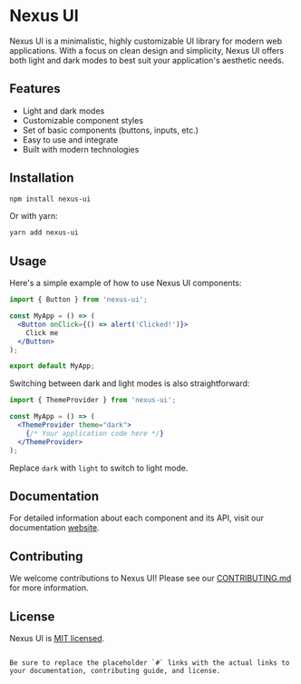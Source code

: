 
# Nexus UI

Nexus UI is a minimalistic, highly customizable UI library for modern web applications. With a focus on clean design and simplicity, Nexus UI offers both light and dark modes to best suit your application's aesthetic needs.

## Features

- Light and dark modes
- Customizable component styles
- Set of basic components (buttons, inputs, etc.)
- Easy to use and integrate
- Built with modern technologies

## Installation

```bash
npm install nexus-ui
```

Or with yarn:

```bash
yarn add nexus-ui
```

## Usage

Here's a simple example of how to use Nexus UI components:

```jsx
import { Button } from 'nexus-ui';

const MyApp = () => (
  <Button onClick={() => alert('Clicked!')}>
    Click me
  </Button>
);

export default MyApp;
```

Switching between dark and light modes is also straightforward:

```jsx
import { ThemeProvider } from 'nexus-ui';

const MyApp = () => (
  <ThemeProvider theme="dark">
    {/* Your application code here */}
  </ThemeProvider>
);
```

Replace `dark` with `light` to switch to light mode.

## Documentation

For detailed information about each component and its API, visit our documentation [website](#).

## Contributing

We welcome contributions to Nexus UI! Please see our [CONTRIBUTING.md](#) for more information.

## License

Nexus UI is [MIT licensed](#).
```

Be sure to replace the placeholder `#` links with the actual links to your documentation, contributing guide, and license.

